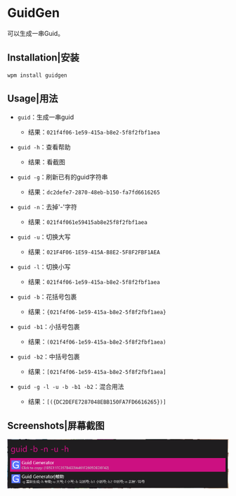 ﻿# GuidGen
可以生成一串Guid。

## Installation|安装
```
wpm install guidgen
```

## Usage|用法

 - `guid`：生成一串guid
   - 结果：`021f4f06-1e59-415a-b8e2-5f8f2fbf1aea`

 - `guid -h`：查看帮助
   - 结果：看截图

 - `guid -g`：刷新已有的guid字符串
   - 结果：`dc2defe7-2870-48eb-b150-fa7fd6616265`

 - `guid -n`：去掉'-'字符
   - 结果：`021f4f061e59415ab8e25f8f2fbf1aea`

 - `guid -u`：切换大写
   - 结果：`021F4F06-1E59-415A-B8E2-5F8F2FBF1AEA`

 - `guid -l`：切换小写
   - 结果：`021f4f06-1e59-415a-b8e2-5f8f2fbf1aea`

 - `guid -b`：花括号包裹
   - 结果：`{021f4f06-1e59-415a-b8e2-5f8f2fbf1aea}`

 - `guid -b1`：小括号包裹
   - 结果：`(021f4f06-1e59-415a-b8e2-5f8f2fbf1aea)`

 - `guid -b2`：中括号包裹
   - 结果：`[021f4f06-1e59-415a-b8e2-5f8f2fbf1aea]`

 - `guid -g -l -u -b -b1 -b2`：混合用法
   - 结果：`[({DC2DEFE7287048EBB150FA7FD6616265})]`


## Screenshots|屏幕截图

![Screentshot](https://github.com/ac682/Wox.Plugins/blob/master/GuidGen/screenshot.png?raw=true)
